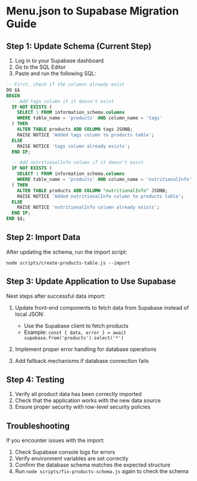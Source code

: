 # Menu.json to Supabase Migration Guide

## Step 1: Update Schema (Current Step)

1. Log in to your Supabase dashboard
2. Go to the SQL Editor
3. Paste and run the following SQL:

```sql
-- First, check if the columns already exist
DO $$
BEGIN
  -- Add tags column if it doesn't exist
  IF NOT EXISTS (
    SELECT 1 FROM information_schema.columns
    WHERE table_name = 'products' AND column_name = 'tags'
  ) THEN
    ALTER TABLE products ADD COLUMN tags JSONB;
    RAISE NOTICE 'Added tags column to products table';
  ELSE
    RAISE NOTICE 'tags column already exists';
  END IF;

  -- Add nutritionalInfo column if it doesn't exist
  IF NOT EXISTS (
    SELECT 1 FROM information_schema.columns
    WHERE table_name = 'products' AND column_name = 'nutritionalInfo'
  ) THEN
    ALTER TABLE products ADD COLUMN "nutritionalInfo" JSONB;
    RAISE NOTICE 'Added nutritionalInfo column to products table';
  ELSE
    RAISE NOTICE 'nutritionalInfo column already exists';
  END IF;
END $$;
```

## Step 2: Import Data

After updating the schema, run the import script:

```
node scripts/create-products-table.js --import
```

## Step 3: Update Application to Use Supabase

Next steps after successful data import:

1. Update front-end components to fetch data from Supabase instead of local JSON:

   - Use the Supabase client to fetch products
   - Example: `const { data, error } = await supabase.from('products').select('*')`

2. Implement proper error handling for database operations

3. Add fallback mechanisms if database connection fails

## Step 4: Testing

1. Verify all product data has been correctly imported
2. Check that the application works with the new data source
3. Ensure proper security with row-level security policies

## Troubleshooting

If you encounter issues with the import:

1. Check Supabase console logs for errors
2. Verify environment variables are set correctly
3. Confirm the database schema matches the expected structure
4. Run `node scripts/fix-products-schema.js` again to check the schema
